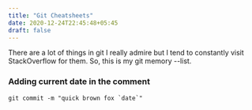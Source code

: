 ```yaml
---
title: "Git Cheatsheets"
date: 2020-12-24T22:45:48+05:45
draft: false
---
```


There are a lot of things in git I really admire but I tend to constantly visit StackOverflow for them. So, this is my git memory --list.

### Adding current date in the comment

```
git commit -m "quick brown fox `date`"
```
